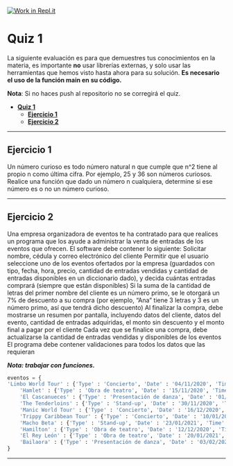 [![Work in Repl.it](https://classroom.github.com/assets/work-in-replit-14baed9a392b3a25080506f3b7b6d57f295ec2978f6f33ec97e36a161684cbe9.svg)](https://classroom.github.com/online_ide?assignment_repo_id=3489329&assignment_repo_type=AssignmentRepo)
# **Quiz 1**

La siguiente evaluación es para que demuestres tus conocimientos en la materia, es importante **no** usar librerías externas, y solo usar las herramientas que hemos visto hasta ahora para su solución. **Es necesario el uso de la función main en su código.**

**Nota**: Si no haces push al repositorio no se corregirá el quiz.

- [**Quiz 1**](#quiz-1)
  - [**Ejercicio 1**](#ejercicio-1)
  - [**Ejercicio 2**](#ejercicio-2)

___

## **Ejercicio 1**

Un número curioso es todo número natural n que cumple que n^2 tiene al propio n como última cifra. Por ejemplo, 25 y 36 son números curiosos. Realice una función que dado un número n cualquiera, determine si ese número es o no un número curioso.

___

## **Ejercicio 2**

Una empresa organizadora de eventos te ha contratado para que realices un programa que los ayude a administrar la venta de entradas de los eventos que ofrecen. El software debe contener lo siguiente:
Solicitar nombre, cédula y correo electrónico del cliente
Permitir que el usuario seleccione uno de los eventos ofertados por la empresa (guardados con tipo, fecha, hora, precio, cantidad de entradas vendidas y cantidad de entradas disponibles en un diccionario dado), y decida cuántas entradas comprará (siempre que están disponibles)
Si la suma de la cantidad de letras del primer nombre del cliente es un número primo, se le otorgará un 7% de descuento a su compra (por ejemplo, “Ana” tiene 3 letras y 3 es un número primo, así que tendrá dicho descuento)
Al finalizar la compra, debe mostrarse un resumen por pantalla, incluyendo datos del cliente, datos del evento, cantidad de entradas adquiridas, el monto sin descuento y el monto final a pagar por el cliente
Cada vez que se finalice una compra, debe actualizarse la cantidad de entradas vendidas y disponibles de los eventos
El programa debe contener validaciones para todos los datos que las requieran


***Nota: trabajar con funciones.***

```python
eventos = {
'Limbo World Tour' : {'Type' : 'Concierto', 'Date' : '04/11/2020', 'Time' : '09:00 PM', 'Price per ticket' : 260.80, 'Available' : 15, 'Sold' : 1325},
    'Hamlet' : {'Type' : 'Obra de teatro', 'Date' : '15/11/2020', 'Time' : '12:45 PM', 'Price per ticket' : 0.00, 'Available' : 32, 'Sold' : 132},
    'El Cascanueces' : {'Type' : 'Presentación de danza', 'Date' : '01/12/2020', 'Time' : '05:30 PM', 'Price per ticket' : 100.00, 'Available' : 10, 'Sold' : 1100},
    'The Tenderloins' : {'Type' : 'Stand-up', 'Date' : '30/11/2020', 'Time' : '07:00 PM', 'Price per ticket' : 85.00, 'Available' : 30, 'Sold' : 640},
    'Manic World Tour' : {'Type' : 'Concierto', 'Date' : '16/12/2020', 'Time' : '08:20 PM', 'Price per ticket' : 460.50, 'Available' : 165, 'Sold' : 5970},
    'Trippy Caribbean Tour' : {'Type' : 'Concierto', 'Date' : '10/01/2021', 'Time' : '06:00 PM', 'Price per ticket' : 120.00, 'Available' : 230, 'Sold' : 240},
    'Macho Beta' : {'Type' : 'Stand-up', 'Date' : '23/01/2021', 'Time' : '08:40 PM', 'Price per ticket' : 30.60, 'Available' : 160, 'Sold' : 20},
    'Hamilton' : {'Type' : 'Obra de teatro', 'Date' : '12/12/2020', 'Time' : '03:25 PM', 'Price per ticket' : 80.00, 'Available' : 49, 'Sold' : 12},
    'El Rey León' : {'Type' : 'Obra de teatro', 'Date' : '20/01/2021', 'Time' : '11:50 AM', 'Price per ticket' : 21.00, 'Available' : 164, 'Sold' : 6},
    'Bailaora' : {'Type' : 'Presentación de danza', 'Date' : '03/02/2020', 'Time' : '05:00 PM', 'Price per ticket' : 68.22, 'Available' : 1200, 'Sold' : 300}
}
```

---
